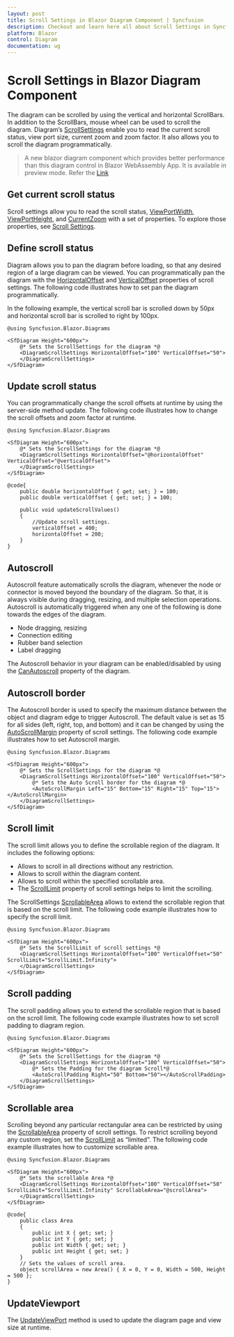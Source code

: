 ```yaml
---
layout: post
title: Scroll Settings in Blazor Diagram Component | Syncfusion
description: Checkout and learn here all about Scroll Settings in Syncfusion Blazor Diagram component and much more.
platform: Blazor
control: Diagram
documentation: ug
---
```


# Scroll Settings in Blazor Diagram Component

The diagram can be scrolled by using the vertical and horizontal ScrollBars. In addition to the ScrollBars, mouse wheel can be used to scroll the diagram. Diagram’s [ScrollSettings](https://help.syncfusion.com/cr/blazor/Syncfusion.Blazor.Diagrams.SfDiagram.html#Syncfusion_Blazor_Diagrams_SfDiagram_ScrollSettings) enable you to read the current scroll status, view port size, current zoom and zoom factor. It also allows you to scroll the diagram programmatically.

> A new blazor diagram component which provides better performance than this diagram control in Blazor WebAssembly App. It is available in preview mode. Refer the [Link](https://blazor.syncfusion.com/documentation/diagram/getting-started)

## Get current scroll status

Scroll settings allow you to read the scroll status, [ViewPortWidth](https://help.syncfusion.com/cr/blazor/Syncfusion.Blazor.Diagrams.DiagramScrollSettings.html#Syncfusion_Blazor_Diagrams_DiagramScrollSettings_ViewPortWidth), [ViewPortHeight](https://help.syncfusion.com/cr/blazor/Syncfusion.Blazor.Diagrams.DiagramScrollSettings.html#Syncfusion_Blazor_Diagrams_DiagramScrollSettings_ViewPortHeight), and [CurrentZoom](https://help.syncfusion.com/cr/blazor/Syncfusion.Blazor.Diagrams.DiagramScrollSettings.html#Syncfusion_Blazor_Diagrams_DiagramScrollSettings_CurrentZoom) with a set of properties. To explore those properties, see [Scroll Settings](https://help.syncfusion.com/cr/blazor/Syncfusion.Blazor.Diagrams.SfDiagram.html#Syncfusion_Blazor_Diagrams_SfDiagram_ScrollSettings).

## Define scroll status

Diagram allows you to pan the diagram before loading, so that any desired region of a large diagram can be viewed. You can programmatically pan the diagram with the [HorizontalOffset](https://help.syncfusion.com/cr/blazor/Syncfusion.Blazor.Diagrams.DiagramScrollSettings.html#Syncfusion_Blazor_Diagrams_DiagramScrollSettings_HorizontalOffset) and [VerticalOffset](https://help.syncfusion.com/cr/blazor/Syncfusion.Blazor.Diagrams.DiagramScrollSettings.html#Syncfusion_Blazor_Diagrams_DiagramScrollSettings_VerticalOffset) properties of scroll settings. The following code illustrates how to set pan the diagram programmatically.

In the following example, the vertical scroll bar is scrolled down by 50px and horizontal scroll bar is scrolled to right by 100px.

```cshtml
@using Syncfusion.Blazor.Diagrams

<SfDiagram Height="600px">
    @* Sets the ScrollSettings for the diagram *@
    <DiagramScrollSettings HorizontalOffset="100" VerticalOffset="50">
    </DiagramScrollSettings>
</SfDiagram>
```

## Update scroll status

You can programmatically change the scroll offsets at runtime by using the server-side method update. The following code illustrates how to change the scroll offsets and zoom factor at runtime.

```cshtml
@using Syncfusion.Blazor.Diagrams

<SfDiagram Height="600px">
    @* Sets the ScrollSettings for the diagram *@
    <DiagramScrollSettings HorizontalOffset="@horizontalOffset" VerticalOffset="@verticalOffset">
    </DiagramScrollSettings>
</SfDiagram>

@code{
    public double horizontalOffset { get; set; } = 100;
    public double verticalOffset { get; set; } = 100;

    public void updateScrollValues()
    {
        //Update scroll settings.
        verticalOffset = 400;
        horizontalOffset = 200;
    }
}

```

## Autoscroll

Autoscroll feature automatically scrolls the diagram, whenever the node or connector is moved beyond the boundary of the diagram. So that, it is always visible during dragging, resizing, and multiple selection operations. Autoscroll is automatically triggered when any one of the following is done towards the edges of the diagram.

* Node dragging, resizing
* Connection editing
* Rubber band selection
* Label dragging

The Autoscroll behavior in your diagram can be enabled/disabled by using the [CanAutoscroll](https://help.syncfusion.com/cr/blazor/Syncfusion.Blazor.Diagrams.DiagramScrollSettings.html#Syncfusion_Blazor_Diagrams_DiagramScrollSettings_CanAutoScroll) property of the diagram.

## Autoscroll border

The Autoscroll border is used to specify the maximum distance between the object and diagram edge to trigger Autoscroll. The default value is set as 15 for all sides (left, right, top, and bottom) and it can be changed by using the [AutoScrollMargin](https://help.syncfusion.com/cr/blazor/Syncfusion.Blazor.Diagrams.DiagramScrollSettings.html#Syncfusion_Blazor_Diagrams_DiagramScrollSettings_AutoScrollBorder) property of scroll settings. The following code example illustrates how to set Autoscroll margin.

```cshtml
@using Syncfusion.Blazor.Diagrams

<SfDiagram Height="600px">
    @* Sets the ScrollSettings for the diagram *@
    <DiagramScrollSettings HorizontalOffset="100" VerticalOffset="50">
        @* Sets the Auto Scroll border for the diagram *@
        <AutoScrollMargin Left="15" Bottom="15" Right="15" Top="15"></AutoScrollMargin>
    </DiagramScrollSettings>
</SfDiagram>
```

## Scroll limit

The scroll limit allows you to define the scrollable region of the diagram. It includes the following options:

* Allows to scroll in all directions without any restriction.
* Allows to scroll within the diagram content.
* Allows to scroll within the specified scrollable area.
* The [ScrollLimit](https://help.syncfusion.com/cr/blazor/Syncfusion.Blazor.Diagrams.DiagramScrollSettings.html#Syncfusion_Blazor_Diagrams_DiagramScrollSettings_ScrollLimit) property of scroll settings helps to limit the scrolling.

The ScrollSettings [ScrollableArea](https://help.syncfusion.com/cr/blazor/Syncfusion.Blazor.Diagrams.DiagramScrollSettings.html#Syncfusion_Blazor_Diagrams_DiagramScrollSettings_ScrollableArea) allows to extend the scrollable region that is based on the scroll limit.
The following code example illustrates how to specify the scroll limit.

```cshtml
@using Syncfusion.Blazor.Diagrams

<SfDiagram Height="600px">
    @* Sets the ScrollLimit of scroll settings *@
    <DiagramScrollSettings HorizontalOffset="100" VerticalOffset="50" ScrollLimit="ScrollLimit.Infinity">
    </DiagramScrollSettings>
</SfDiagram>
```

## Scroll padding

The scroll padding allows you to extend the scrollable region that is based on the scroll limit. The following code example illustrates how to set scroll padding to diagram region.

```cshtml
@using Syncfusion.Blazor.Diagrams

<SfDiagram Height="600px">
    @* Sets the ScrollSettings for the diagram *@
    <DiagramScrollSettings HorizontalOffset="100" VerticalOffset="50">
        @* Sets the Padding for the diagram Scroll*@
        <AutoScrollPadding Right="50" Bottom="50"></AutoScrollPadding>
    </DiagramScrollSettings>
</SfDiagram>
```

## Scrollable area

Scrolling beyond any particular rectangular area can be restricted by using the [ScrollableArea](https://help.syncfusion.com/cr/blazor/Syncfusion.Blazor.Diagrams.DiagramScrollSettings.html#Syncfusion_Blazor_Diagrams_DiagramScrollSettings_ScrollableArea) property of scroll settings. To restrict scrolling beyond any custom region, set the [ScrollLimit](https://help.syncfusion.com/cr/blazor/Syncfusion.Blazor.Diagrams.DiagramScrollSettings.html#Syncfusion_Blazor_Diagrams_DiagramScrollSettings_ScrollLimit) as “limited”. The following code example illustrates how to customize scrollable area.

```cshtml
@using Syncfusion.Blazor.Diagrams

<SfDiagram Height="600px">
    @* Sets the scrollable Area *@
    <DiagramScrollSettings HorizontalOffset="100" VerticalOffset="50" ScrollLimit="ScrollLimit.Infinity" ScrollableArea="@scrollArea">
    </DiagramScrollSettings>
</SfDiagram>

@code{
    public class Area
    {
        public int X { get; set; }
        public int Y { get; set; }
        public int Width { get; set; }
        public int Height { get; set; }
    }
    // Sets the values of scroll area.
    object scrollArea = new Area() { X = 0, Y = 0, Width = 500, Height = 500 };
}
```

## UpdateViewport

The [UpdateViewPort](https://help.syncfusion.com/cr/blazor/Syncfusion.Blazor.Diagrams.SfDiagram.html#Syncfusion_Blazor_Diagrams_SfDiagram_UpdateViewPort) method is used to update the diagram page and view size at runtime.

